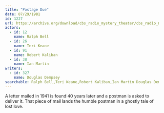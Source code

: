 ```yaml
---
title: "Postage Due"
date: 07/29/1981
id: 1227
url: https://archive.org/download/cbs_radio_mystery_theater/cbs_radio_mystery_theater-1201-1250.zip/cbs_radio_mystery_theater-1201-1250%2Fcbsrmt_1227_postage_due.mp3
actors:  
  - id: 12
    name: Ralph Bell  
  - id: 26
    name: Teri Keane  
  - id: 91
    name: Robert Kaliban  
  - id: 38
    name: Ian Martin
writers:  
  - id: 327
    name: Douglas Dempsey
searchable: Ralph Bell,Teri Keane,Robert Kaliban,Ian Martin Douglas Dempsey
---
```

A letter mailed in 1941 is found 40 years later and a postman is asked to deliver it. That piece of mail lands the humble postman in a ghostly tale of lost love.